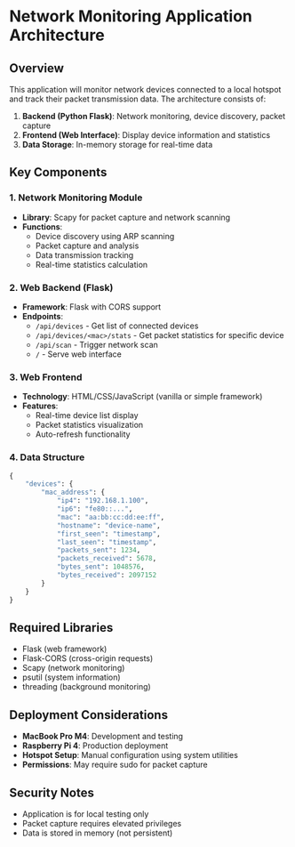 # Network Monitoring Application Architecture

## Overview
This application will monitor network devices connected to a local hotspot and track their packet transmission data. The architecture consists of:

1. **Backend (Python Flask)**: Network monitoring, device discovery, packet capture
2. **Frontend (Web Interface)**: Display device information and statistics
3. **Data Storage**: In-memory storage for real-time data

## Key Components

### 1. Network Monitoring Module
- **Library**: Scapy for packet capture and network scanning
- **Functions**:
  - Device discovery using ARP scanning
  - Packet capture and analysis
  - Data transmission tracking
  - Real-time statistics calculation

### 2. Web Backend (Flask)
- **Framework**: Flask with CORS support
- **Endpoints**:
  - `/api/devices` - Get list of connected devices
  - `/api/devices/<mac>/stats` - Get packet statistics for specific device
  - `/api/scan` - Trigger network scan
  - `/` - Serve web interface

### 3. Web Frontend
- **Technology**: HTML/CSS/JavaScript (vanilla or simple framework)
- **Features**:
  - Real-time device list display
  - Packet statistics visualization
  - Auto-refresh functionality

### 4. Data Structure
```python
{
    "devices": {
        "mac_address": {
            "ip4": "192.168.1.100",
            "ip6": "fe80::...",
            "mac": "aa:bb:cc:dd:ee:ff",
            "hostname": "device-name",
            "first_seen": "timestamp",
            "last_seen": "timestamp",
            "packets_sent": 1234,
            "packets_received": 5678,
            "bytes_sent": 1048576,
            "bytes_received": 2097152
        }
    }
}
```

## Required Libraries
- Flask (web framework)
- Flask-CORS (cross-origin requests)
- Scapy (network monitoring)
- psutil (system information)
- threading (background monitoring)

## Deployment Considerations
- **MacBook Pro M4**: Development and testing
- **Raspberry Pi 4**: Production deployment
- **Hotspot Setup**: Manual configuration using system utilities
- **Permissions**: May require sudo for packet capture

## Security Notes
- Application is for local testing only
- Packet capture requires elevated privileges
- Data is stored in memory (not persistent)

